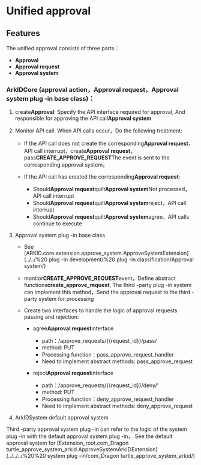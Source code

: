# Unified approval

## Features

The unified approval consists of three parts：

- **Approval**
- **Approval request**
- **Approval system**

### ArkIDCore (approval action，Approval request，Approval system plug -in base class)：

1. create**Approval**: Specify the API interface required for approval, And responsible for approving the API call**Approval system**

2. Monitor API call: When API calls occur，Do the following treatment:

    * If the API call does not create the corresponding**Approval request**，API call interrupt，create**Approval request**，pass**CREATE_APPROVE_REQUEST**The event is sent to the corresponding approval system。
    * If the API call has created the corresponding**Approval request**:

        - Should**Approval request**quilt**Approval system**Not processed，API call interrupt
        - Should**Approval request**quilt**Approval system**reject，API call interrupt
        - Should**Approval request**quilt**Approval system**agree，API calls continue to execute

3. Approval system plug -in base class
   
    * See [ARKID.core.extension.approve_system.ApproveSystemExtension](../../%20 plug -in development/%20 plug -in classification/Approval system/)
    * monitor**CREATE_APPROVE_REQUEST**event，Define abstract functions**create_approve_request**, The third -party plug -in system can implement this method，Send the approval request to the third -party system for processing
    * Create two interfaces to handle the logic of approval requests passing and rejection:
    
        - agree**Approval request**interface

            - path：/approve_requests/{{request_id}}/pass/
            - method: PUT
            - Processing function：pass_approve_request_handler
            - Need to implement abstract methods: pass_approve_request

        - reject**Approval request**interface

            - path：/approve_requests/{{request_id}}/deny/'
            - method: PUT
            - Processing function：deny_approve_request_handler
            - Need to implement abstract methods: deny_approve_request

4. ArkIDSystem default approval system

Third -party approval system plug -in can refer to the logic of the system plug -in with the default approval system plug -in， See the default approval system for [Extension_root.com_Dragon turtle_approve_system_arkid.ApproveSystemArkIDExtension](../../../%20%20 system plug -in/com_Dragon turtle_approve_system_arkid/)

